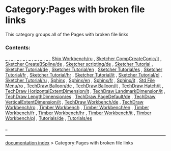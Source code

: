 # Category:Pages with broken file links
This category groups all of the Pages with broken file links

### Contents:

_ , _ , _ , _ , _ , _ , _ , _ , [Ship Workbench/ru](Ship_Workbench/ru.md) , [Sketcher CompCreateConic/it](Sketcher_CompCreateConic/it.md) , [Sketcher CreateBSpline/de](Sketcher_CreateBSpline/de.md) , [Sketcher scripting/de](Sketcher_scripting/de.md) , [Sketcher Tutorial](Sketcher_Tutorial.md) , [Sketcher Tutorial/de](Sketcher_Tutorial/de.md) , [Sketcher Tutorial/en](Sketcher_Tutorial/en.md) , [Sketcher Tutorial/es](Sketcher_Tutorial/es.md) , [Sketcher Tutorial/fr](Sketcher_Tutorial/fr.md) , [Sketcher Tutorial/hr](Sketcher_Tutorial/hr.md) , [Sketcher Tutorial/it](Sketcher_Tutorial/it.md) , [Sketcher Tutorial/pl](Sketcher_Tutorial/pl.md) , [Sketcher Tutorial/ru](Sketcher_Tutorial/ru.md) , [Sphinx](Sphinx.md) , [Sphinx/en](Sphinx/en.md) , [Sphinx/fr](Sphinx/fr.md) , [Sphinx/it](Sphinx/it.md) , [Std File Menu/ro](Std_File_Menu/ro.md) , [TechDraw Balloon/de](TechDraw_Balloon/de.md) , [TechDraw Balloon/it](TechDraw_Balloon/it.md) , [TechDraw Hatch/it](TechDraw_Hatch/it.md) , [TechDraw HorizontalExtentDimension/it](TechDraw_HorizontalExtentDimension/it.md) , [TechDraw LandmarkDimension/it](TechDraw_LandmarkDimension/it.md) , [TechDraw LengthDimension/es](TechDraw_LengthDimension/es.md) , [TechDraw PageDefault/de](TechDraw_PageDefault/de.md) , [TechDraw VerticalExtentDimension/it](TechDraw_VerticalExtentDimension/it.md) , [TechDraw Workbench/de](TechDraw_Workbench/de.md) , [TechDraw Workbench/ro](TechDraw_Workbench/ro.md) , [Timber Workbench](Timber_Workbench.md) , [Timber Workbench/en](Timber_Workbench/en.md) , [Timber Workbench/fr](Timber_Workbench/fr.md) , [Timber Workbench/hr](Timber_Workbench/hr.md) , [Timber Workbench/it](Timber_Workbench/it.md) , [Timber Workbench/pl](Timber_Workbench/pl.md) , [Tutorials/de](Tutorials/de.md) , [Tutorials/es](Tutorials/es.md)

_

---
[documentation index](../README.md) > Category:Pages with broken file links
